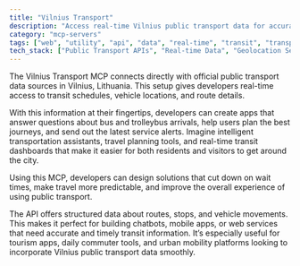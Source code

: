 ```yaml
---
title: "Vilnius Transport"
description: "Access real-time Vilnius public transport data for accurate transit information and journey planning."
category: "mcp-servers"
tags: ["web", "utility", "api", "data", "real-time", "transit", "transportation", "journey planning"]
tech_stack: ["Public Transport APIs", "Real-time Data", "Geolocation Services", "Urban Mobility Platforms", "Transit Dashboards", "Chatbots", "Mobile Apps", "Web Services"]
---
```


The Vilnius Transport MCP connects directly with official public transport data sources in Vilnius, Lithuania. This setup gives developers real-time access to transit schedules, vehicle locations, and route details.

With this information at their fingertips, developers can create apps that answer questions about bus and trolleybus arrivals, help users plan the best journeys, and send out the latest service alerts. Imagine intelligent transportation assistants, travel planning tools, and real-time transit dashboards that make it easier for both residents and visitors to get around the city.

Using this MCP, developers can design solutions that cut down on wait times, make travel more predictable, and improve the overall experience of using public transport. 

The API offers structured data about routes, stops, and vehicle movements. This makes it perfect for building chatbots, mobile apps, or web services that need accurate and timely transit information. It’s especially useful for tourism apps, daily commuter tools, and urban mobility platforms looking to incorporate Vilnius public transport data smoothly.